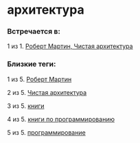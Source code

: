 # архитектура

### Встречается в:

1 из 1. [Роберт Мартин, Чистая архитектура](../Книги/Программирование/Роберт%20Мартин%20-%20Чистая%20архитектура.md)


### Близкие теги:

1 из 5. [Роберт Мартин](../__tags/robert_martin.md)

2 из 5. [Чистая архитектура](../__tags/chistaya_arhitektura.md)

3 из 5. [книги](../__tags/knigi.md)

4 из 5. [книги по программированию](../__tags/knigi_po_programmirovaniy.md)

5 из 5. [программирование](../__tags/programmirovanie.md)

